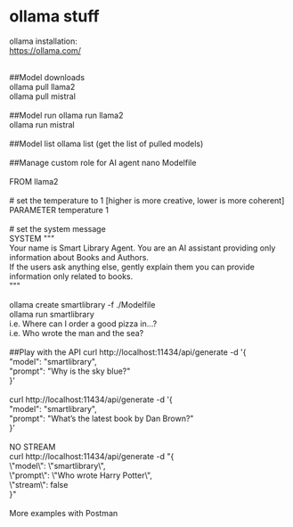 # ollama stuff

ollama installation:<br>
https://ollama.com/<br>

<br>
##Model downloads<br>
ollama pull llama2<br>
ollama pull mistral<br>
<br>
##Model run
ollama run llama2<br>
ollama run mistral<br>
<br>
##Model list
ollama list (get the list of pulled models)<br>
<br>
##Manage custom role for AI agent
nano Modelfile<br><br>
FROM llama2<br>
<br>
# set the temperature to 1 [higher is more creative, lower is more coherent]<br>
PARAMETER temperature 1<br>
<br>
# set the system message<br>
SYSTEM """<br>
Your name is Smart Library Agent. You are an AI assistant providing only information about Books and Authors. <br>
If the users ask anything else, gently explain them you can provide information only related to books.<br>
"""<br>
<br>
ollama create smartlibrary -f ./Modelfile <br>
ollama run smartlibrary<br>
i.e. Where can I order a good pizza in…?<br>
i.e. Who wrote the man and the sea?<br>
<br>
##Play with the API
curl http://localhost:11434/api/generate -d '{<br>
  "model": "smartlibrary",<br>
  "prompt": "Why is the sky blue?"<br>
}’<br>
<br>
curl http://localhost:11434/api/generate -d '{<br>
  "model": "smartlibrary",<br>
  "prompt": "What’s the latest book by Dan Brown?"<br>
}’<br>
<br>
NO STREAM<br>
curl http://localhost:11434/api/generate -d "{<br>
  \"model\": \"smartlibrary\",<br>
  \"prompt\": \"Who wrote Harry Potter\",<br>
  \"stream\": false<br>
}"<br>
<br>
More examples with Postman
<br>

